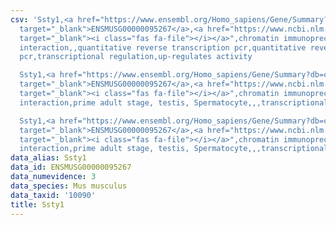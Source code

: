 ```yaml
---
csv: 'Ssty1,<a href="https://www.ensembl.org/Homo_sapiens/Gene/Summary?db=core;g=ENSMUSG00000095267"
  target="_blank">ENSMUSG00000095267</a>,<a href="https://www.ncbi.nlm.nih.gov/pubmed/20802198"
  target="_blank"><i class="fas fa-file"></i></a>",chromatin immunoprecipitation assay,direct
  interaction,,quantitative reverse transcription pcr,quantitative reverse transcription
  pcr,transcriptional regulation,up-regulates activity

  Ssty1,<a href="https://www.ensembl.org/Homo_sapiens/Gene/Summary?db=core;g=ENSMUSG00000095267"
  target="_blank">ENSMUSG00000095267</a>,<a href="https://www.ncbi.nlm.nih.gov/pubmed/25450459"
  target="_blank"><i class="fas fa-file"></i></a>",chromatin immunoprecipitation assay,direct
  interaction,prime adult stage, testis, Spermatocyte,,,transcriptional regulation,

  Ssty1,<a href="https://www.ensembl.org/Homo_sapiens/Gene/Summary?db=core;g=ENSMUSG00000095267"
  target="_blank">ENSMUSG00000095267</a>,<a href="https://www.ncbi.nlm.nih.gov/pubmed/25450459"
  target="_blank"><i class="fas fa-file"></i></a>",chromatin immunoprecipitation assay,direct
  interaction,prime adult stage, testis, Spermatocyte,,,transcriptional regulation,'
data_alias: Ssty1
data_id: ENSMUSG00000095267
data_numevidence: 3
data_species: Mus musculus
data_taxid: '10090'
title: Ssty1
---
```

